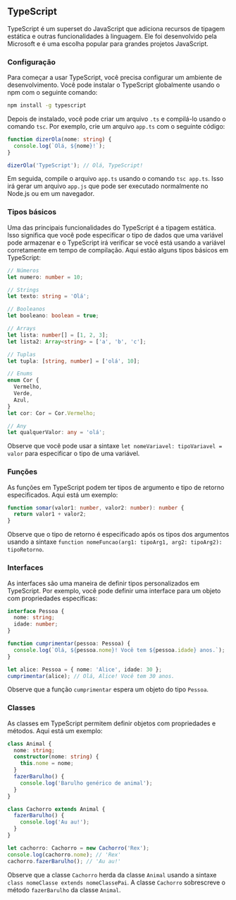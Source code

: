 ## TypeScript

TypeScript é um superset do JavaScript que adiciona recursos de tipagem estática e outras funcionalidades à linguagem. Ele foi desenvolvido pela Microsoft e é uma escolha popular para grandes projetos JavaScript.

### Configuração

Para começar a usar TypeScript, você precisa configurar um ambiente de desenvolvimento. Você pode instalar o TypeScript globalmente usando o npm com o seguinte comando:

```bash
npm install -g typescript
```

Depois de instalado, você pode criar um arquivo `.ts` e compilá-lo usando o comando `tsc`. Por exemplo, crie um arquivo `app.ts` com o seguinte código:

```typescript
function dizerOla(nome: string) {
  console.log(`Olá, ${nome}!`);
}

dizerOla('TypeScript'); // Olá, TypeScript!
```

Em seguida, compile o arquivo `app.ts` usando o comando `tsc app.ts`. Isso irá gerar um arquivo `app.js` que pode ser executado normalmente no Node.js ou em um navegador.

### Tipos básicos

Uma das principais funcionalidades do TypeScript é a tipagem estática. Isso significa que você pode especificar o tipo de dados que uma variável pode armazenar e o TypeScript irá verificar se você está usando a variável corretamente em tempo de compilação. Aqui estão alguns tipos básicos em TypeScript:

```typescript
// Números
let numero: number = 10;

// Strings
let texto: string = 'Olá';

// Booleanos
let booleano: boolean = true;

// Arrays
let lista: number[] = [1, 2, 3];
let lista2: Array<string> = ['a', 'b', 'c'];

// Tuplas
let tupla: [string, number] = ['olá', 10];

// Enums
enum Cor {
  Vermelho,
  Verde,
  Azul,
}
let cor: Cor = Cor.Vermelho;

// Any
let qualquerValor: any = 'olá';
```

Observe que você pode usar a sintaxe `let nomeVariavel: tipoVariavel = valor` para especificar o tipo de uma variável.

### Funções

As funções em TypeScript podem ter tipos de argumento e tipo de retorno especificados. Aqui está um exemplo:

```typescript
function somar(valor1: number, valor2: number): number {
  return valor1 + valor2;
}
```

Observe que o tipo de retorno é especificado após os tipos dos argumentos usando a sintaxe `function nomeFuncao(arg1: tipoArg1, arg2: tipoArg2): tipoRetorno`.

### Interfaces

As interfaces são uma maneira de definir tipos personalizados em TypeScript. Por exemplo, você pode definir uma interface para um objeto com propriedades específicas:

```typescript
interface Pessoa {
  nome: string;
  idade: number;
}

function cumprimentar(pessoa: Pessoa) {
  console.log(`Olá, ${pessoa.nome}! Você tem ${pessoa.idade} anos.`);
}

let alice: Pessoa = { nome: 'Alice', idade: 30 };
cumprimentar(alice); // Olá, Alice! Você tem 30 anos.
```

Observe que a função `cumprimentar` espera um objeto do tipo `Pessoa`.

### Classes

As classes em TypeScript permitem definir objetos com propriedades e métodos. Aqui está um exemplo:

```typescript
class Animal {
  nome: string;
  constructor(nome: string) {
    this.nome = nome;
  }
  fazerBarulho() {
    console.log('Barulho genérico de animal');
  }
}

class Cachorro extends Animal {
  fazerBarulho() {
    console.log('Au au!');
  }
}

let cachorro: Cachorro = new Cachorro('Rex');
console.log(cachorro.nome); // 'Rex'
cachorro.fazerBarulho(); // 'Au au!'
```

Observe que a classe `Cachorro` herda da classe `Animal` usando a sintaxe `class nomeClasse extends nomeClassePai`. A classe `Cachorro` sobrescreve o método `fazerBarulho` da classe `Animal`.
